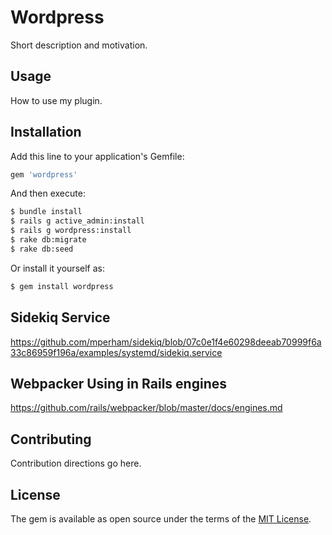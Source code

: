 # Wordpress
Short description and motivation.

## Usage
How to use my plugin.

## Installation
Add this line to your application's Gemfile:

```ruby
gem 'wordpress'
```

And then execute:
```bash
$ bundle install 
$ rails g active_admin:install
$ rails g wordpress:install
$ rake db:migrate
$ rake db:seed
```

Or install it yourself as:
```bash
$ gem install wordpress
```
## Sidekiq Service

https://github.com/mperham/sidekiq/blob/07c0e1f4e60298deeab70999f6a33c86959f196a/examples/systemd/sidekiq.service

## Webpacker Using in Rails engines

https://github.com/rails/webpacker/blob/master/docs/engines.md

## Contributing
Contribution directions go here.

## License
The gem is available as open source under the terms of the [MIT License](https://opensource.org/licenses/MIT).
